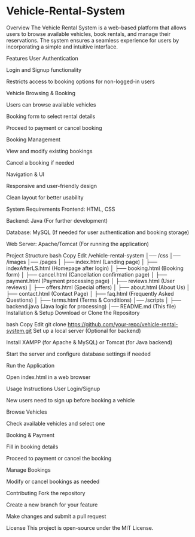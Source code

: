 # Vehicle-Rental-System

Overview
The Vehicle Rental System is a web-based platform that allows users to browse available vehicles, book rentals, and manage their reservations. The system ensures a seamless experience for users by incorporating a simple and intuitive interface.

Features
User Authentication

Login and Signup functionality

Restricts access to booking options for non-logged-in users

Vehicle Browsing & Booking

Users can browse available vehicles

Booking form to select rental details

Proceed to payment or cancel booking

Booking Management

View and modify existing bookings

Cancel a booking if needed

Navigation & UI

Responsive and user-friendly design

Clean layout for better usability

System Requirements
Frontend: HTML, CSS

Backend: Java (For further development)

Database: MySQL (If needed for user authentication and booking storage)

Web Server: Apache/Tomcat (For running the application)

Project Structure
bash
Copy
Edit
/vehicle-rental-system
│── /css
│── /images
│── /pages
│    ├── index.html (Landing page)
│    ├── indexAfterLS.html (Homepage after login)
│    ├── booking.html (Booking form)
│    ├── cancel.html (Cancellation confirmation page)
│    ├── payment.html (Payment processing page)
│    ├── reviews.html (User reviews)
│    ├── offers.html (Special offers)
│    ├── about.html (About Us)
│    ├── contact.html (Contact Page)
│    ├── faq.html (Frequently Asked Questions)
│    ├── terms.html (Terms & Conditions)
│── /scripts
│    ├── backend.java (Java logic for processing)
│── README.md (This file)
Installation & Setup
Download or Clone the Repository

bash
Copy
Edit
git clone https://github.com/your-repo/vehicle-rental-system.git
Set up a local server (Optional for backend)

Install XAMPP (for Apache & MySQL) or Tomcat (for Java backend)

Start the server and configure database settings if needed

Run the Application

Open index.html in a web browser

Usage Instructions
User Login/Signup

New users need to sign up before booking a vehicle

Browse Vehicles

Check available vehicles and select one

Booking & Payment

Fill in booking details

Proceed to payment or cancel the booking

Manage Bookings

Modify or cancel bookings as needed

Contributing
Fork the repository

Create a new branch for your feature

Make changes and submit a pull request

License
This project is open-source under the MIT License.
